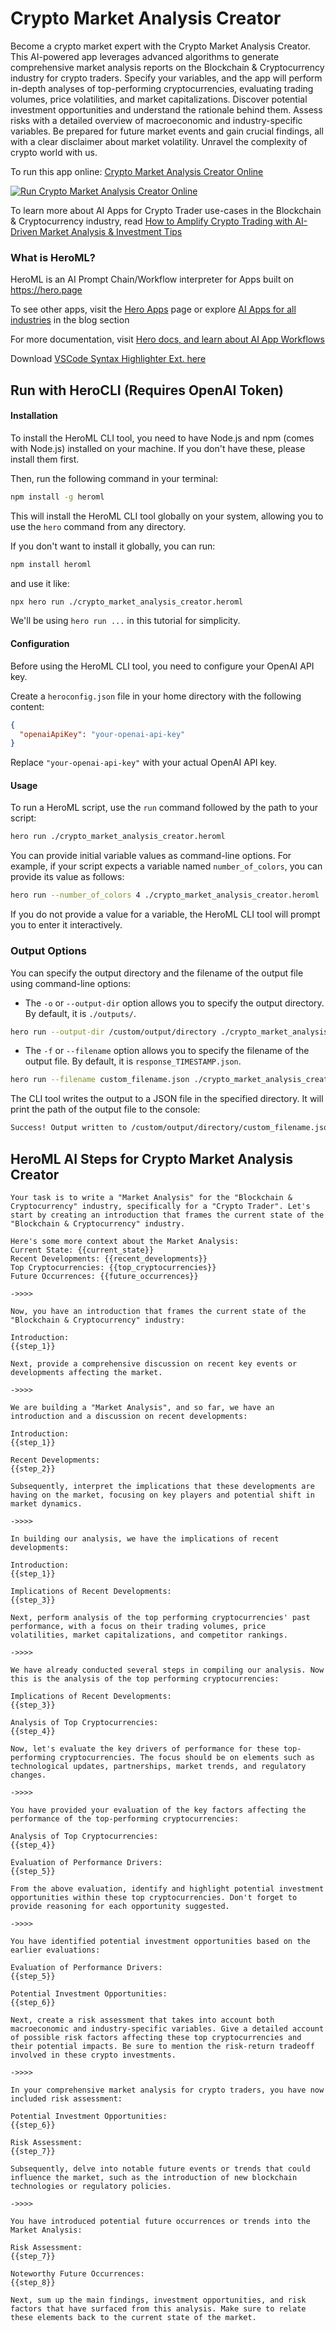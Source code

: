 # Crypto Market Analysis Creator

Become a crypto market expert with the Crypto Market Analysis Creator. This AI-powered app leverages advanced algorithms to generate comprehensive market analysis reports on the Blockchain & Cryptocurrency industry for crypto traders. Specify your variables, and the app will perform in-depth analyses of top-performing cryptocurrencies, evaluating trading volumes, price volatilities, and market capitalizations. Discover potential investment opportunities and understand the rationale behind them. Assess risks with a detailed overview of macroeconomic and industry-specific variables. Be prepared for future market events and gain crucial findings, all with a clear disclaimer about market volatility. Unravel the complexity of crypto world with us.

To run this app online: [Crypto Market Analysis Creator Online](https://hero.page/app/crypto-market-analysis-creator-ai-powered-cryptocurrency-market-analyst/IwIOqLNrbRDi2JHo8AOv)

[![Run Crypto Market Analysis Creator Online](/assets/run.svg)](https://hero.page/app/crypto-market-analysis-creator-ai-powered-cryptocurrency-market-analyst/IwIOqLNrbRDi2JHo8AOv)

To learn more about AI Apps for Crypto Trader use-cases in the Blockchain & Cryptocurrency industry, read [How to Amplify Crypto Trading with AI-Driven Market Analysis & Investment Tips](https://hero.page/blog/ai/blockchain-and-cryptocurrency/how-to-amplify-crypto-trading-with-ai-driven-market-analysis-and-investment-tips/170752)

### What is HeroML?
HeroML is an AI Prompt Chain/Workflow interpreter for Apps built on https://hero.page 

To see other apps, visit the [Hero Apps](https://hero.page/apps) page or explore [AI Apps for all industries](https://hero.page/blog) in the blog section

For more documentation, visit [Hero docs, and learn about AI App Workflows](https://hero.page/tutorials/introduction-to-heroml)

Download [VSCode Syntax Highlighter Ext. here](https://marketplace.visualstudio.com/items?itemName=hero-page.heroml)

## Run with HeroCLI (Requires OpenAI Token)

#### Installation

To install the HeroML CLI tool, you need to have Node.js and npm (comes with Node.js) installed on your machine. If you don't have these, please install them first. 

Then, run the following command in your terminal:

```bash
npm install -g heroml
```

This will install the HeroML CLI tool globally on your system, allowing you to use the `hero` command from any directory.

If you don't want to install it globally, you can run:

```bash
npm install heroml
```

and use it like:

```bash
npx hero run ./crypto_market_analysis_creator.heroml
```

We'll be using `hero run ...` in this tutorial for simplicity.

#### Configuration

Before using the HeroML CLI tool, you need to configure your OpenAI API key. 

Create a `heroconfig.json` file in your home directory with the following content:

```json
{
  "openaiApiKey": "your-openai-api-key"
}
```

Replace `"your-openai-api-key"` with your actual OpenAI API key.

#### Usage

To run a HeroML script, use the `run` command followed by the path to your script:

```bash
hero run ./crypto_market_analysis_creator.heroml
```

You can provide initial variable values as command-line options. For example, if your script expects a variable named `number_of_colors`, you can provide its value as follows:

```bash
hero run --number_of_colors 4 ./crypto_market_analysis_creator.heroml
```

If you do not provide a value for a variable, the HeroML CLI tool will prompt you to enter it interactively.

### Output Options

You can specify the output directory and the filename of the output file using command-line options:

- The `-o` or `--output-dir` option allows you to specify the output directory. By default, it is `./outputs/`.

```bash
hero run --output-dir /custom/output/directory ./crypto_market_analysis_creator.heroml
```

- The `-f` or `--filename` option allows you to specify the filename of the output file. By default, it is `response_TIMESTAMP.json`.

```bash
hero run --filename custom_filename.json ./crypto_market_analysis_creator.heroml
```

The CLI tool writes the output to a JSON file in the specified directory. It will print the path of the output file to the console:

```bash
Success! Output written to /custom/output/directory/custom_filename.json
```


## HeroML AI Steps for Crypto Market Analysis Creator
```
Your task is to write a "Market Analysis" for the "Blockchain & Cryptocurrency" industry, specifically for a "Crypto Trader". Let's start by creating an introduction that frames the current state of the "Blockchain & Cryptocurrency" industry.

Here's some more context about the Market Analysis:
Current State: {{current_state}}
Recent Developments: {{recent_developments}}
Top Cryptocurrencies: {{top_cryptocurrencies}}
Future Occurrences: {{future_occurrences}}

->>>>

Now, you have an introduction that frames the current state of the "Blockchain & Cryptocurrency" industry:

Introduction:
{{step_1}}

Next, provide a comprehensive discussion on recent key events or developments affecting the market.

->>>>

We are building a "Market Analysis", and so far, we have an introduction and a discussion on recent developments:

Introduction:
{{step_1}}

Recent Developments:
{{step_2}}

Subsequently, interpret the implications that these developments are having on the market, focusing on key players and potential shift in market dynamics.

->>>>

In building our analysis, we have the implications of recent developments:

Introduction:
{{step_1}}

Implications of Recent Developments:
{{step_3}}

Next, perform analysis of the top performing cryptocurrencies' past performance, with a focus on their trading volumes, price volatilities, market capitalizations, and competitor rankings.

->>>>

We have already conducted several steps in compiling our analysis. Now this is the analysis of the top performing cryptocurrencies:

Implications of Recent Developments:
{{step_3}}

Analysis of Top Cryptocurrencies:
{{step_4}}

Now, let's evaluate the key drivers of performance for these top-performing cryptocurrencies. The focus should be on elements such as technological updates, partnerships, market trends, and regulatory changes.

->>>>

You have provided your evaluation of the key factors affecting the performance of the top-performing cryptocurrencies:

Analysis of Top Cryptocurrencies:
{{step_4}}

Evaluation of Performance Drivers:
{{step_5}}

From the above evaluation, identify and highlight potential investment opportunities within these top cryptocurrencies. Don't forget to provide reasoning for each opportunity suggested.

->>>>

You have identified potential investment opportunities based on the earlier evaluations:

Evaluation of Performance Drivers:
{{step_5}}

Potential Investment Opportunities:
{{step_6}}

Next, create a risk assessment that takes into account both macroeconomic and industry-specific variables. Give a detailed account of possible risk factors affecting these top cryptocurrencies and their potential impacts. Be sure to mention the risk-return tradeoff involved in these crypto investments.

->>>>

In your comprehensive market analysis for crypto traders, you have now included risk assessment:

Potential Investment Opportunities:
{{step_6}}

Risk Assessment:
{{step_7}}

Subsequently, delve into notable future events or trends that could influence the market, such as the introduction of new blockchain technologies or regulatory policies.

->>>>

You have introduced potential future occurrences or trends into the Market Analysis:

Risk Assessment:
{{step_7}}

Noteworthy Future Occurrences:
{{step_8}}

Next, sum up the main findings, investment opportunities, and risk factors that have surfaced from this analysis. Make sure to relate these elements back to the current state of the market.


```

